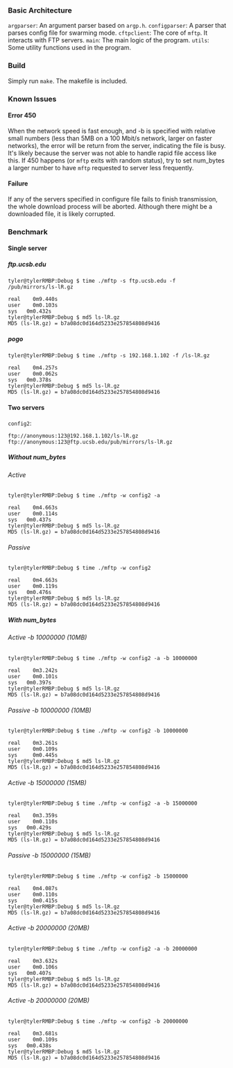 ### Basic Architecture
`argparser`: An argument parser based on `argp.h`.
`configparser`: A parser that parses config file for swarming mode.
`cftpclient`: The core of `mftp`. It interacts with FTP servers.
`main`: The main logic of the program.
`utils`: Some utility functions used in the program.

### Build
Simply run `make`. The makefile is included.

### Known Issues
#### Error 450
When the network speed is fast enough, and -b is specified with relative small numbers (less than 5MB on a 100 Mbit/s network, larger on faster networks), the error will be return from the server, indicating the file is busy. It's likely because the server was not able to handle rapid file access like this. If 450 happens (or `mftp` exits with random status), try to set num_bytes a larger number to have `mftp` requested to server less frequently.

#### Failure
If any of the servers specified in configure file fails to finish transmission, the whole download process will be aborted. Although there might be a downloaded file, it is likely corrupted.  

### Benchmark
#### Single server
##### ftp.ucsb.edu
```
tyler@tylerRMBP:Debug $ time ./mftp -s ftp.ucsb.edu -f /pub/mirrors/ls-lR.gz

real	0m9.440s
user	0m0.103s
sys	  0m0.432s
tyler@tylerRMBP:Debug $ md5 ls-lR.gz
MD5 (ls-lR.gz) = b7a08dc0d164d5233e257854808d9416
```

##### pogo
```
tyler@tylerRMBP:Debug $ time ./mftp -s 192.168.1.102 -f /ls-lR.gz

real	0m4.257s
user	0m0.062s
sys	  0m0.378s
tyler@tylerRMBP:Debug $ md5 ls-lR.gz
MD5 (ls-lR.gz) = b7a08dc0d164d5233e257854808d9416
```

#### Two servers
`config2`:
```
ftp://anonymous:123@192.168.1.102/ls-lR.gz
ftp://anonymous:123@ftp.ucsb.edu/pub/mirrors/ls-lR.gz
```

##### Without num_bytes
###### Active
```
tyler@tylerRMBP:Debug $ time ./mftp -w config2 -a

real	0m4.663s
user	0m0.114s
sys	  0m0.437s
tyler@tylerRMBP:Debug $ md5 ls-lR.gz
MD5 (ls-lR.gz) = b7a08dc0d164d5233e257854808d9416
```

###### Passive
```
tyler@tylerRMBP:Debug $ time ./mftp -w config2

real	0m4.663s
user	0m0.119s
sys	  0m0.476s
tyler@tylerRMBP:Debug $ md5 ls-lR.gz
MD5 (ls-lR.gz) = b7a08dc0d164d5233e257854808d9416
```

##### With num_bytes
###### Active -b 10000000 (10MB)
```
tyler@tylerRMBP:Debug $ time ./mftp -w config2 -a -b 10000000

real	0m3.242s
user	0m0.101s
sys	  0m0.397s
tyler@tylerRMBP:Debug $ md5 ls-lR.gz
MD5 (ls-lR.gz) = b7a08dc0d164d5233e257854808d9416
```
###### Passive -b 10000000 (10MB)
```
tyler@tylerRMBP:Debug $ time ./mftp -w config2 -b 10000000

real	0m3.261s
user	0m0.109s
sys 	0m0.445s
tyler@tylerRMBP:Debug $ md5 ls-lR.gz
MD5 (ls-lR.gz) = b7a08dc0d164d5233e257854808d9416
```

###### Active -b 15000000 (15MB)
```
tyler@tylerRMBP:Debug $ time ./mftp -w config2 -a -b 15000000

real	0m3.359s
user	0m0.110s
sys	  0m0.429s
tyler@tylerRMBP:Debug $ md5 ls-lR.gz
MD5 (ls-lR.gz) = b7a08dc0d164d5233e257854808d9416
```

###### Passive -b 15000000 (15MB)
```
tyler@tylerRMBP:Debug $ time ./mftp -w config2 -b 15000000

real	0m4.087s
user	0m0.110s
sys 	0m0.415s
tyler@tylerRMBP:Debug $ md5 ls-lR.gz
MD5 (ls-lR.gz) = b7a08dc0d164d5233e257854808d9416
```

###### Active -b 20000000 (20MB)
```
tyler@tylerRMBP:Debug $ time ./mftp -w config2 -a -b 20000000

real	0m3.632s
user	0m0.106s
sys	  0m0.407s
tyler@tylerRMBP:Debug $ md5 ls-lR.gz
MD5 (ls-lR.gz) = b7a08dc0d164d5233e257854808d9416
```

###### Active -b 20000000 (20MB)
```
tyler@tylerRMBP:Debug $ time ./mftp -w config2 -b 20000000

real	0m3.681s
user	0m0.109s
sys	  0m0.438s
tyler@tylerRMBP:Debug $ md5 ls-lR.gz
MD5 (ls-lR.gz) = b7a08dc0d164d5233e257854808d9416
```
